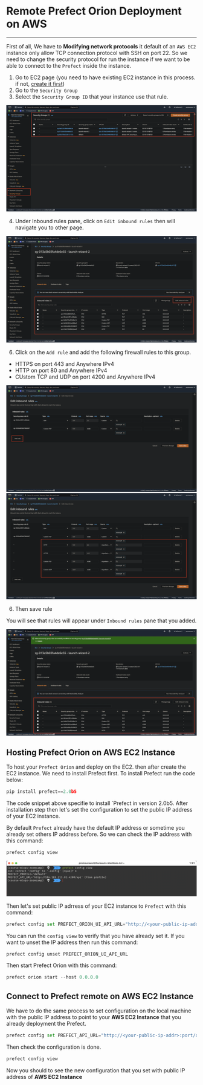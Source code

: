 # Remote Prefect Orion Deployment on AWS
---

First of all, We have to **Modifying network protocols** it default of an `AWS EC2` instance only allow TCP connection protocol with SSH on port 22. So we need to change the security protocol for run the instance if we want to be able to connect to the `Prefect` inside the instance.

1. Go to EC2 page (you need to have existing EC2 instance in this process. if not, [create it first](https://github.com/surawut-jirasaktavee/course-mlops-zoomcamp/blob/main/02-experiment-tracking/deploy_mlflow/deploy_mlflow_aws.md#aws-ec2-instance))
2. Go to the `Security Group`
3. Select the `Security Group ID` that your instance use that rule.

![security_group](https://github.com/surawut-jirasaktavee/course-mlops-zoomcamp/blob/main/03-orchestration/images/security_group.png)

4. Under Inbound rules pane, click on `Edit inbound rules` then will navigate you to other page.

![inbound_rule](https://github.com/surawut-jirasaktavee/course-mlops-zoomcamp/blob/main/03-orchestration/images/inbound_rule.png)

6. Click on the `Add rule` and add the following firewall rules to this group.

- HTTPS on port 443 and Anywhere IPv4
- HTTP on port 80 and Anywhere IPv4
- CUstom TCP and UDP on port 4200 and Anywhere IPv4

![add_rule](https://github.com/surawut-jirasaktavee/course-mlops-zoomcamp/blob/main/03-orchestration/images/add_rule.png)
![add_rules](https://github.com/surawut-jirasaktavee/course-mlops-zoomcamp/blob/main/03-orchestration/images/add_rules.png)

6. Then save rule

You will see that rules will appear under `Inbound rules` pane that you added.

![check_rules](https://github.com/surawut-jirasaktavee/course-mlops-zoomcamp/blob/main/03-orchestration/images/check_rules.png)

## Hosting Prefect Orion on AWS EC2 Instance

To host your `Prefect Orion` and deploy on the EC2. then after create the EC2 instance. We need to install Prefect first. To install Prefect run the code below:

```Python
pip install prefect==2.0b5
```

The code snippet above specifie to install `Prefect in version 2.0b5.
After installation step then let's set the configuration to set the public IP address of your EC2 instance.

By default `Prefect` already have the default IP address or sometime you already set others IP address before. So we can check the IP address with this command:

```Python
prefect config view
```

![prefect_config_view](https://github.com/surawut-jirasaktavee/course-mlops-zoomcamp/blob/main/03-orchestration/images/prefect_config_view.png)

Then let's set public IP adrress of your EC2 instance to `Prefect` with this command:

```Python
prefect config set PREFECT_ORION_UI_API_URL="http://<your-public-ip-addr>:port/api"
```

You can run the `config view` to verify that you have already set it.
If you want to unset the IP address then run this command:

```Python
prefect config unset PREFECT_ORION_UI_API_URL
```

Then start Prefect Orion with this command:

```Python
prefect orion start --host 0.0.0.0
```

## Connect to Prefect remote on AWS EC2 Instance

We have to do the same process to set configuration on the local machine with the public IP address to point to your **AWS EC2 Instance** that you already deployment the Prefect.

```Python
prefect config set PREFECT_API_URL="http://<your-public-ip-addr>:port/api"
```

Then check the configuration is done.

```Python
prefect config view
```

Now you should to see the new configuration that you set with public IP address of **AWS EC2 Instance**


